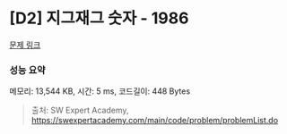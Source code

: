# [D2] 지그재그 숫자 - 1986 

[문제 링크](https://swexpertacademy.com/main/code/problem/problemDetail.do?contestProbId=AV5PxmBqAe8DFAUq) 

### 성능 요약

메모리: 13,544 KB, 시간: 5 ms, 코드길이: 448 Bytes



> 출처: SW Expert Academy, https://swexpertacademy.com/main/code/problem/problemList.do